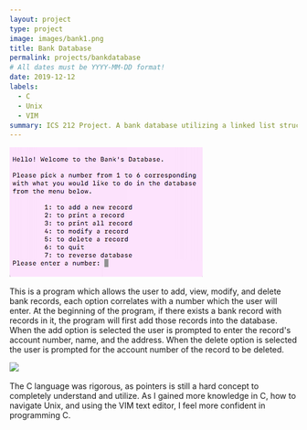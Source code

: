 ```yaml
---
layout: project
type: project
image: images/bank1.png
title: Bank Database
permalink: projects/bankdatabase
# All dates must be YYYY-MM-DD format!
date: 2019-12-12
labels:
  - C
  - Unix
  - VIM
summary: ICS 212 Project. A bank database utilizing a linked list structure.
---
```


<img class="ui medium right floated rounded image" src="../images/bank1.png">

This is a program which allows the user to add, view, modify, and delete bank records, each option correlates with a number which the user will enter. At the beginning of the program, if there exists a bank record with records in it, the program will first add those records into the database. When the add option is selected the user is prompted to enter the record's account number, name, and the address. When the delete option is selected the user is prompted for the account number of the record to be deleted.

<img class="ui image" src="{{ site.baseurl }}/images/bank2.png">

The C language was rigorous, as pointers is still a hard concept to completely understand and utilize. As I gained more knowledge in C, how to navigate Unix, and using the VIM text editor, I feel more confident in programming C.
